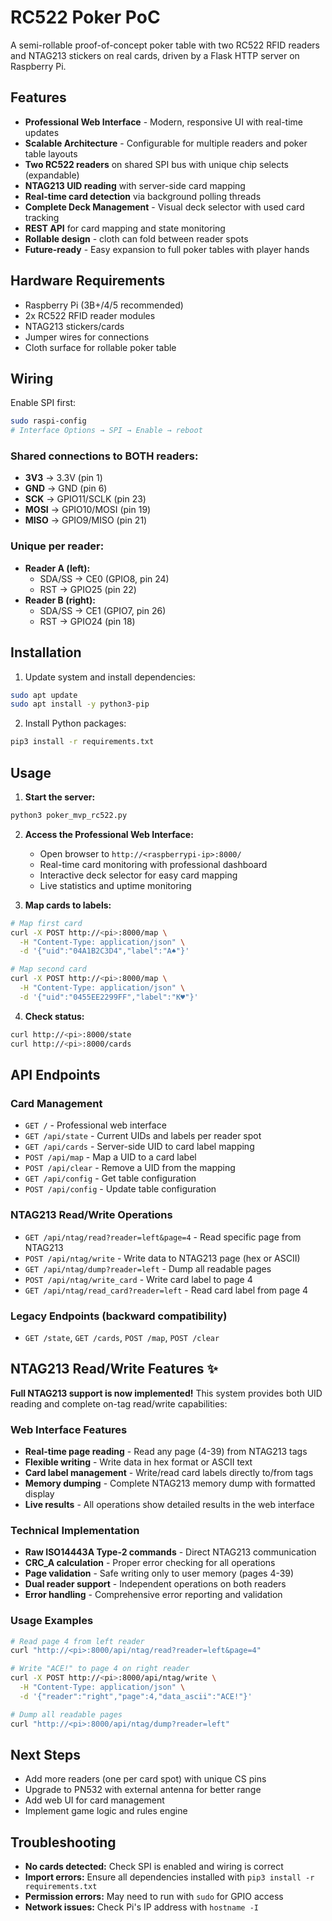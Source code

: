 # RC522 Poker PoC

A semi-rollable proof-of-concept poker table with two RC522 RFID readers and NTAG213 stickers on real cards, driven by a Flask HTTP server on Raspberry Pi.

## Features

- **Professional Web Interface** - Modern, responsive UI with real-time updates
- **Scalable Architecture** - Configurable for multiple readers and poker table layouts
- **Two RC522 readers** on shared SPI bus with unique chip selects (expandable)
- **NTAG213 UID reading** with server-side card mapping
- **Real-time card detection** via background polling threads
- **Complete Deck Management** - Visual deck selector with used card tracking
- **REST API** for card mapping and state monitoring
- **Rollable design** - cloth can fold between reader spots
- **Future-ready** - Easy expansion to full poker tables with player hands

## Hardware Requirements

- Raspberry Pi (3B+/4/5 recommended)
- 2x RC522 RFID reader modules
- NTAG213 stickers/cards
- Jumper wires for connections
- Cloth surface for rollable poker table

## Wiring

Enable SPI first:
```bash
sudo raspi-config
# Interface Options → SPI → Enable → reboot
```

### Shared connections to BOTH readers:
- **3V3** → 3.3V (pin 1)
- **GND** → GND (pin 6)  
- **SCK** → GPIO11/SCLK (pin 23)
- **MOSI** → GPIO10/MOSI (pin 19)
- **MISO** → GPIO9/MISO (pin 21)

### Unique per reader:
- **Reader A (left):**
  - SDA/SS → CE0 (GPIO8, pin 24)
  - RST → GPIO25 (pin 22)
- **Reader B (right):**
  - SDA/SS → CE1 (GPIO7, pin 26)
  - RST → GPIO24 (pin 18)

## Installation

1. Update system and install dependencies:
```bash
sudo apt update
sudo apt install -y python3-pip
```

2. Install Python packages:
```bash
pip3 install -r requirements.txt
```

## Usage

1. **Start the server:**
```bash
python3 poker_mvp_rc522.py
```

2. **Access the Professional Web Interface:**
   - Open browser to `http://<raspberrypi-ip>:8000/`
   - Real-time card monitoring with professional dashboard
   - Interactive deck selector for easy card mapping
   - Live statistics and uptime monitoring

3. **Map cards to labels:**
```bash
# Map first card
curl -X POST http://<pi>:8000/map \
  -H "Content-Type: application/json" \
  -d '{"uid":"04A1B2C3D4","label":"A♠"}'

# Map second card  
curl -X POST http://<pi>:8000/map \
  -H "Content-Type: application/json" \
  -d '{"uid":"0455EE2299FF","label":"K♥"}'
```

4. **Check status:**
```bash
curl http://<pi>:8000/state
curl http://<pi>:8000/cards
```

## API Endpoints

### Card Management
- `GET /` - Professional web interface
- `GET /api/state` - Current UIDs and labels per reader spot
- `GET /api/cards` - Server-side UID to card label mapping
- `POST /api/map` - Map a UID to a card label
- `POST /api/clear` - Remove a UID from the mapping
- `GET /api/config` - Get table configuration
- `POST /api/config` - Update table configuration

### NTAG213 Read/Write Operations
- `GET /api/ntag/read?reader=left&page=4` - Read specific page from NTAG213
- `POST /api/ntag/write` - Write data to NTAG213 page (hex or ASCII)
- `GET /api/ntag/dump?reader=left` - Dump all readable pages
- `POST /api/ntag/write_card` - Write card label to page 4
- `GET /api/ntag/read_card?reader=left` - Read card label from page 4

### Legacy Endpoints (backward compatibility)
- `GET /state`, `GET /cards`, `POST /map`, `POST /clear`

## NTAG213 Read/Write Features ✨

**Full NTAG213 support is now implemented!** This system provides both UID reading and complete on-tag read/write capabilities:

### Web Interface Features
- **Real-time page reading** - Read any page (4-39) from NTAG213 tags
- **Flexible writing** - Write data in hex format or ASCII text
- **Card label management** - Write/read card labels directly to/from tags
- **Memory dumping** - Complete NTAG213 memory dump with formatted display
- **Live results** - All operations show detailed results in the web interface

### Technical Implementation
- **Raw ISO14443A Type-2 commands** - Direct NTAG213 communication
- **CRC_A calculation** - Proper error checking for all operations
- **Page validation** - Safe writing only to user memory (pages 4-39)
- **Dual reader support** - Independent operations on both readers
- **Error handling** - Comprehensive error reporting and validation

### Usage Examples
```bash
# Read page 4 from left reader
curl "http://<pi>:8000/api/ntag/read?reader=left&page=4"

# Write "ACE!" to page 4 on right reader
curl -X POST http://<pi>:8000/api/ntag/write \
  -H "Content-Type: application/json" \
  -d '{"reader":"right","page":4,"data_ascii":"ACE!"}'

# Dump all readable pages
curl "http://<pi>:8000/api/ntag/dump?reader=left"
```

## Next Steps

- Add more readers (one per card spot) with unique CS pins
- Upgrade to PN532 with external antenna for better range
- Add web UI for card management
- Implement game logic and rules engine

## Troubleshooting

- **No cards detected:** Check SPI is enabled and wiring is correct
- **Import errors:** Ensure all dependencies installed with `pip3 install -r requirements.txt`
- **Permission errors:** May need to run with `sudo` for GPIO access
- **Network issues:** Check Pi's IP address with `hostname -I`

